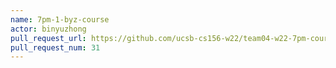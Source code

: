 ```yaml
---
name: 7pm-1-byz-course
actor: binyuzhong
pull_request_url: https://github.com/ucsb-cs156-w22/team04-w22-7pm-courses/pull/31
pull_request_num: 31
---
```

